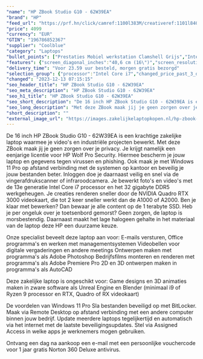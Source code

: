 ```yaml
---
"name": "HP ZBook Studio G10 - 62W39EA"
"brand": "HP"
"feed_url": "https://prf.hn/click/camref:1100l383M/creativeref:1101l84031/destination:https%3A%2F%2Fwww.coolblue.nl%2Fproduct%2F937148"
"price": 4099
"currency": "EUR"
"GTIN": "196786852367"
"supplier": "Coolblue"
"category": "Laptops"
"bullet_points": ["Prestaties Mobiel werkstation Clamshell Grijs","Intel® Core™ i7 i7-13800H 2,5 GHz","40,6 cm (16\") WUXGA 1920 x 1200 Pixels IPS LED backlight 16:10","32 GB DDR5-SDRAM 5600 MHz 2 x 16 GB","1 TB SSD","NVIDIA Quadro RTX 3000 8 GB Intel Iris Xe Graphics","Wi-Fi 6E (802.11ax) Bluetooth 5.3","Lithium-Polymeer (LiPo) 86 Wh 200 W","Windows 11 Pro"]
"features": {"screen_diagonal_inches":"40,6 cm (16\")","screen_resolution":"1920 x 1200 Pixels","processor_family":"Intel® Core™ i7","memory_size":"32 GB","memory_type":"DDR5-SDRAM","total_storage_space":"1 TB","graphics_card":"NVIDIA Quadro RTX 3000","graphics_memory_size":"8 GB","operating_system":"Windows 11 Pro","battery_capacity":"86 Wh","width":"356 mm","depth":"242 mm","height":"19 mm","weight":"1,73 kg"}
"delivery_time": "Voor 23.59 uur besteld, morgen gratis bezorgd"
"selection_group": {"processor":"Intel Core i7","changed_price_past_3_days":false,"product_family":"ZBook Studio"}
"changed": "2023-12-13 07:15:15"
"seo_header_title": "HP ZBook Studio G10 - 62W39EA"
"seo_meta_description": "HP ZBook Studio G10 - 62W39EA"
"seo_h1_title": "HP ZBook Studio G10 - 62W39EA"
"seo_short_description": "De 16 inch HP ZBook Studio G10 - 62W39EA is een krachtige zakelijke laptop waarmee je video's en industriële projecten bewerkt."
"seo_long_description": "Met deze ZBook maak jij je geen zorgen over je privacy. Je krijgt namelijk een eenjarige licentie voor HP Wolf Pro Security. Hiermee bescherm je jouw laptop en gegevens tegen virussen en phishing. Ook maak je met Windows 11 Pro op afstand verbinding met de systemen op kantoor en beveilig je jouw bestanden beter. Inloggen doe je daarnaast veilig en snel via de vingerafdrukscanner of infraroodcamera. Je bewerkt foto's en video's met de 13e generatie Intel Core i7 processor en het 32 gigabyte DDR5 werkgeheugen. Je creaties renderen sneller door de NVIDIA Quadro RTX 3000 videokaart, die tot 2 keer sneller werkt dan de A1000 of A2000. Ben je klaar met bewerken? Dan bewaar je alle content op de 1 terabyte SSD. Heb je per ongeluk over je toetsenbord gemorst? Geen zorgen, de laptop is morsbestendig. Daarnaast maakt het lage halogeen gehalte in het materiaal van de laptop deze HP een duurzame keuze. \r\n\r\nOnze specialist beveelt deze laptop aan voor:\r\nE-mails versturen, Office programma's en werken met managementsystemen\r\nVideobellen voor digitale vergaderingen en andere meetings\r\nOntwerpen maken met programma's als Adobe Photoshop\r\nBedrijfsfilms monteren en renderen met programma's als Adobe Premiere Pro\r\n2D en 3D ontwerpen maken in programma's als AutoCAD\r\n\r\n\r\nDeze zakelijke laptop is ongeschikt voor:\r\nGame designs en 3D animaties maken in zware software als Unreal Engine en Blender (minimaal i9 of Ryzen 9 processor en RTX, Quadro of RX videokaart)\r\n\r\n\r\nDe voordelen van Windows 11 Pro\r\nSla bestanden beveiligd op met BitLocker. \r\nMaak via Remote Desktop op afstand verbinding met een andere computer binnen jouw bedrijf. \r\nUpdate meerdere laptops tegelijkertijd en automatisch via het internet met de laatste beveiligingsupdates. \r\nStel via Assigned Access in welke apps je werknemers mogen gebruiken. \r\n\r\n \r\nOntvang een dag na aankoop een e-mail met een persoonlijke vouchercode voor 1 jaar gratis Norton 360 Deluxe antivirus."
"short_description": ""
"external_image_url": "https://images.zakelijkelaptopkopen.nl/hp-zbook-studio-g10-62w39ea.webp"
---
```


De 16 inch HP ZBook Studio G10 - 62W39EA is een krachtige zakelijke laptop waarmee je video's en industriële projecten bewerkt. Met deze ZBook maak jij je geen zorgen over je privacy. Je krijgt namelijk een eenjarige licentie voor HP Wolf Pro Security. Hiermee bescherm je jouw laptop en gegevens tegen virussen en phishing. Ook maak je met Windows 11 Pro op afstand verbinding met de systemen op kantoor en beveilig je jouw bestanden beter. Inloggen doe je daarnaast veilig en snel via de vingerafdrukscanner of infraroodcamera. Je bewerkt foto's en video's met de 13e generatie Intel Core i7 processor en het 32 gigabyte DDR5 werkgeheugen. Je creaties renderen sneller door de NVIDIA Quadro RTX 3000 videokaart, die tot 2 keer sneller werkt dan de A1000 of A2000. Ben je klaar met bewerken? Dan bewaar je alle content op de 1 terabyte SSD. Heb je per ongeluk over je toetsenbord gemorst? Geen zorgen, de laptop is morsbestendig. Daarnaast maakt het lage halogeen gehalte in het materiaal van de laptop deze HP een duurzame keuze.

Onze specialist beveelt deze laptop aan voor:
E-mails versturen, Office programma's en werken met managementsystemen
Videobellen voor digitale vergaderingen en andere meetings
Ontwerpen maken met programma's als Adobe Photoshop
Bedrijfsfilms monteren en renderen met programma's als Adobe Premiere Pro
2D en 3D ontwerpen maken in programma's als AutoCAD


Deze zakelijke laptop is ongeschikt voor:
Game designs en 3D animaties maken in zware software als Unreal Engine en Blender (minimaal i9 of Ryzen 9 processor en RTX, Quadro of RX videokaart)


De voordelen van Windows 11 Pro
Sla bestanden beveiligd op met BitLocker.
Maak via Remote Desktop op afstand verbinding met een andere computer binnen jouw bedrijf.
Update meerdere laptops tegelijkertijd en automatisch via het internet met de laatste beveiligingsupdates.
Stel via Assigned Access in welke apps je werknemers mogen gebruiken.

 
Ontvang een dag na aankoop een e-mail met een persoonlijke vouchercode voor 1 jaar gratis Norton 360 Deluxe antivirus.